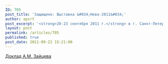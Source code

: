 ```yaml
---
ID: 705
post_title: 'Защищено: Выставка &#034;Нева-2011&#034;'
author: apsrt
post_excerpt: '<strong>20-23 сентября 2011 г.</strong> в г. Санкт-Петербурге прошла выставка &quot;Нева-2011&quot; и Международная конференция &quot;Водный транспорт Европы: интеграция, инвестиции, инновации&quot;. Выставку посетили 18 членов АПСРТ, на конференции выступил с докладом президент АПСРТ Зайцев А.М. Текст выступления прилагается.'
layout: post
permalink: /articles/705
published: true
post_date: 2011-09-22 15:21:00
---
```

[Доклад А.М. Зайцева][1]

 [1]: http://www.apsrt.ru/docs/neva.doc